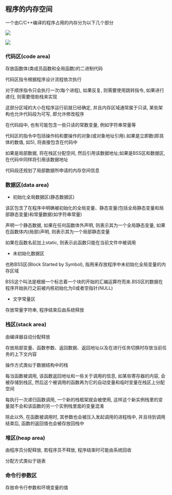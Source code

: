 <!--
 * @Description: 
 * @Version: 1.0
 * @Author: DaLao
 * @Email: dalao@xxx.com
 * @Date: 2021-02-13 13:40:40
 * @LastEditors: DaLao
 * @LastEditTime: 2022-05-01 00:25:23
-->

## 程序的内存空间


一个由C/C++编译的程序占用的内存分为以下几个部分

![](https://cdn.hurra.ltd/img/20210216223949.png)

![](https://cdn.hurra.ltd/img/20210216231532.png)



### 代码区(code area)


存放函数体(类成员函数和全局函数)的二进制代码

代码区指令根据程序设计流程依次执行

对于顺序指令只会执行一次(每个进程), 如果反复, 则需要使用跳转指令, 如果进行递归, 则需要借助栈来实现

这部分区域的大小在程序运行前就已经确定, 并且内存区域通常属于只读, 某些架构也允许代码段为可写, 即允许修改程序

在代码段中, 也有可能包含一些只读的常数变量, 例如字符串常量等

代码区的指令中包括操作码和要操作的对象(或对象地址引用).如果是立即数(即具体的数值, 如5), 将直接包含在代码中

如果是局部数据, 将在栈区分配空间, 然后引用该数据地址;如果是BSS区和数据区, 在代码中同样将引用该数据地址

代码段还规划了局部数据所申请的内存空间信息



### 数据区(data area)


- 初始化全局数据区(静态数据区)

该区包含了在程序中明确被初始化的全局变量、静态变量(包括全局静态变量和局部静态变量)和常量数据(如字符串常量)

声明一个静态数据, 如果在任何函数体外声明, 则表示其为一个全局静态变量, 如果在函数体内(局部)声明, 则表示其为一个局部静态变量

如果在函数名前加上static, 则表示此函数只能在当前文件中被调用


- 未初始化数据区

也称BSS区(Block Started by Symbol), 指用来存放程序中未初始化全局变量的内存区域

BSS这个叫法是根据一个标志着一个块的开始的汇编运算符而来.BSS区的数据在程序开始执行之前被内核初始化为0或者空指针(NULL)


- 文字常量区

存放常量字符串, 程序结束后由系统释放



### 栈区(stack area)


由编译器自动分配释放

存放局部变量、函数参数、返回数据、返回地址以及在进行任务切换时存放当前任务的上下文内容

操作方式类似于数据结构中的栈

每当函数被调用, 该函数返回地址和一些关于调用的信息, 如某些寄存器的内容, 会被存储到栈区, 然后这个被调用的函数再为它的自动变量和临时变量在栈区上分配空间

每执行一次递归函数调用, 一个新的栈框架就会被使用, 这样这个新实例栈里的变量就不会和该函数的另一个实例栈里面的变量混淆

除此以外, 在函数被调用时, 其参数也会被压入发起调用的进程栈中, 并且待到调用结束后, 函数的返回值也会被存放回栈中



### 堆区(heap area)

由程序员分配释放, 若程序员不释放, 程序结束时可能由系统回收

分配方式类似于链表



### 命令行参数区

存放命令行参数和环境变量的值